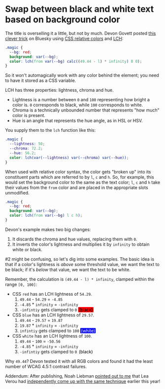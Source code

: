 # Swap between black and white text based on background color

The title is overselling it a little, but not by much. Devon Govett posted [this clever trick](https://bsky.app/profile/devongovett.bsky.social/post/3lcedcdj4qk2y) on Bluesky using [CSS relative colors](https://developer.chrome.com/blog/css-relative-color-syntax) and [LCH](https://developer.mozilla.org/en-US/docs/Web/CSS/color_value/lch):

```css
.magic {
  --bg: red;
  background: var(--bg);
  color: lch(from var(--bg) calc((49.44 - l) * infinity) 0 0);
}
```

So it won't automagically work with any color behind the element; you need to have it stored as a CSS variable.

LCH has three properties: lightness, chroma and hue.

- Lightness is a number between `0` and `100` representing how bright a color is. `0` corresponds to black, while `100` corresponds to white.
- Chroma is a technically unbounded number that represents "how much" color is present.
- Hue is an angle that represents the hue angle, as in HSL or HSV.

You supply them to the `lch` function like this:

```css
.magic {
  --lightness: 50;
  --chroma: 72.2;
  --hue: 56.2;
  color: lch(var(--lightness) var(--chroma) var(--hue));
}
```

When used with relative color syntax, the color gets "broken up" into its constituent parts which are referred to by `l`, `c` and `h`. So, for example, this would set the background color to the same as the text color; `l`, `c` and `h` take their values from the `from` color and are placed in the appropriate slots unmodified.

```css
.magic {
  --bg: red;
  background: var(--bg);
  color: lch(from var(--bg) l c h);
}
```

Devon's example makes two big changes:

1. It discards the chroma and hue values, replacing them with `0`.
2. It inverts the color's lightness and multiplies it by `infinity` to obtain white or black.

#2 might be confusing, so let's dig into some examples. The basic idea is that if a color's lightness is _above_ some threshold value, we want the text to be black; if it's _below_ that value, we want the text to be white.

Remember, the calculation is `(49.44 - l) * infinity`, clamped within the range `[0, 100]`:

- CSS `red` has an LCH lightness of `54.29`.
  1. `49.44` - `54.29` = `-4.85`
  2. `-4.85` \* `infinity` = `-infinity`
  3. `-infintiy` gets clamped to `0` <span style="border-radius: 2px; padding: 0 2px; background: red; color: black">(black)</span>
- CSS `blue` has an LCH lightness of `29.57`.
  1. `49.44` - `29.57` = `19.87`
  2. `19.87` \* `infinity` = `-infinity`
  3. `infintiy` gets clamped to `100` <span style="border-radius: 2px; padding: 0 2px; background: blue; color: white">(white)</span>
- CSS `white` has an LCH lightness of `100`.
  1. `49.44` - `100` = `-50.56`
  2. `-4.85` \* `infinity` = `-infinity`
  3. `-infintiy` gets clamped to `0` <span style="border-radius: 2px; padding: 0 2px; background: white; color: black">(black)</span>

Why `49.44`? Devon tested it with all RGB colors and found it had the least number of WCAG 4.5:1 contrast failures.

Addendum: After publishing, Noah Liebman [pointed out to me](https://mastodon.social/@noleli/113586705788122139) that Lea Verou had [independently come up with the same technique](https://lea.verou.me/blog/2024/contrast-color/) earlier this year!
